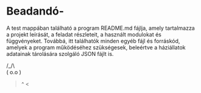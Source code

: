 # Beadandó-

A test mappában található a program README.md fájlja, amely tartalmazza a projekt leírását, a feladat részleteit, a használt modulokat és függvényeket. Továbbá, itt találhatók minden egyéb fájl és forráskód, amelyek a program működéséhez szükségesek, beleértve a háziállatok adatainak tárolására szolgáló JSON fájlt is.

 /\_/\  
( o.o ) 
 > ^ <
